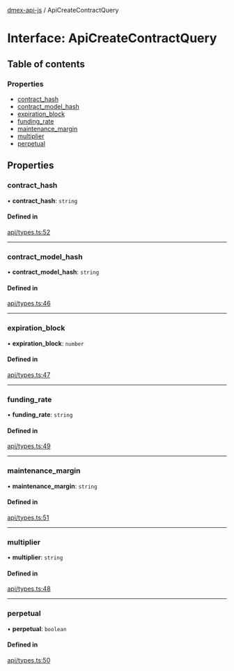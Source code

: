 [dmex-api-js](../README.md) / ApiCreateContractQuery

# Interface: ApiCreateContractQuery

## Table of contents

### Properties

- [contract\_hash](ApiCreateContractQuery.md#contract_hash)
- [contract\_model\_hash](ApiCreateContractQuery.md#contract_model_hash)
- [expiration\_block](ApiCreateContractQuery.md#expiration_block)
- [funding\_rate](ApiCreateContractQuery.md#funding_rate)
- [maintenance\_margin](ApiCreateContractQuery.md#maintenance_margin)
- [multiplier](ApiCreateContractQuery.md#multiplier)
- [perpetual](ApiCreateContractQuery.md#perpetual)

## Properties

### contract\_hash

• **contract\_hash**: `string`

#### Defined in

[api/types.ts:52](https://github.com/dmex-app/node-api-js/blob/402fa0b/src/api/types.ts#L52)

___

### contract\_model\_hash

• **contract\_model\_hash**: `string`

#### Defined in

[api/types.ts:46](https://github.com/dmex-app/node-api-js/blob/402fa0b/src/api/types.ts#L46)

___

### expiration\_block

• **expiration\_block**: `number`

#### Defined in

[api/types.ts:47](https://github.com/dmex-app/node-api-js/blob/402fa0b/src/api/types.ts#L47)

___

### funding\_rate

• **funding\_rate**: `string`

#### Defined in

[api/types.ts:49](https://github.com/dmex-app/node-api-js/blob/402fa0b/src/api/types.ts#L49)

___

### maintenance\_margin

• **maintenance\_margin**: `string`

#### Defined in

[api/types.ts:51](https://github.com/dmex-app/node-api-js/blob/402fa0b/src/api/types.ts#L51)

___

### multiplier

• **multiplier**: `string`

#### Defined in

[api/types.ts:48](https://github.com/dmex-app/node-api-js/blob/402fa0b/src/api/types.ts#L48)

___

### perpetual

• **perpetual**: `boolean`

#### Defined in

[api/types.ts:50](https://github.com/dmex-app/node-api-js/blob/402fa0b/src/api/types.ts#L50)

